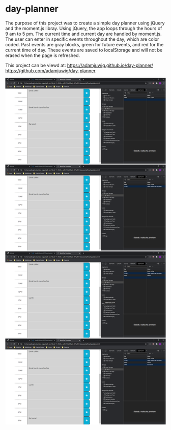 # day-planner

The purpose of this project was to create a simple day planner using jQuery and the moment.js libray.
Using jQuery, the app loops through the hours of 9 am to 5 pm. The current time and current day are handled by moment.js. The user can enter in specific events throughout the day, which are color coded. Past events are gray blocks, green for future events, and red for the current time of day. These events are saved to localStorage and will not be erased when the page is refreshed. 

This project can be viewd at:
https://adamjuwig.github.io/day-planner/
https://github.com/adamjuwig/day-planner

![image](https://github.com/adamjuwig/day-planner/blob/main/dayplanner2.png)
![image](https://github.com/adamjuwig/day-planner/blob/main/dayplanner3.png)
![image](https://github.com/adamjuwig/day-planner/blob/main/dayplanner4.png)
![image](https://github.com/adamjuwig/day-planner/blob/main/dayplanner5.png)

